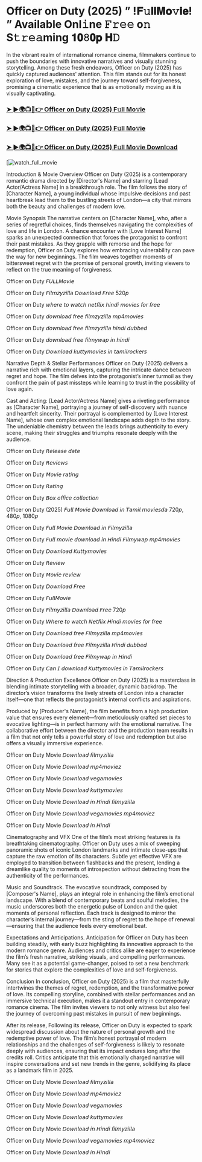 # Officer on Duty (2025) ” !𝐅𝚞𝐥𝐥𝐌𝐨𝚟𝐢𝐞! ” Available Onl𝚒ne 𝙵𝚛𝚎𝚎 o𝚗 S𝚝𝚛𝚎𝚊ming 𝟏𝟎𝟾𝟎𝐩 𝐇𝙳

In the vibrant realm of international romance cinema, filmmakers continue to push the boundaries with innovative narratives and visually stunning storytelling. Among these fresh endeavors, Officer on Duty (2025) has quickly captured audiences' attention. This film stands out for its honest exploration of love, mistakes, and the journey toward self-forgiveness, promising a cinematic experience that is as emotionally moving as it is visually captivating.

### [➤ ►🌍📺📱👉  Officer on Duty (2025) F𝚞ll Mo𝚟ie](https://t.co/m6TCaAZ9KA)

### [➤ ►🌍📺📱👉  Officer on Duty (2025) F𝚞ll Mo𝚟ie](https://t.co/m6TCaAZ9KA)

### [➤ ►🌍📺📱👉  Officer on Duty (2025) F𝚞ll Mo𝚟ie Downl𝚘ad](https://t.co/m6TCaAZ9KA)

[![watch_full_movie](https://media.themoviedb.org/t/p/w220_and_h330_face/zi9EgOWVYDVjvKAGRc8D9y1y11l.jpg)

Introduction & Movie Overview
Officer on Duty (2025) is a contemporary romantic drama directed by [Director's Name] and starring [Lead Actor/Actress Name] in a breakthrough role. The film follows the story of [Character Name], a young individual whose impulsive decisions and past heartbreak lead them to the bustling streets of London—a city that mirrors both the beauty and challenges of modern love.

Movie Synopsis
The narrative centers on [Character Name], who, after a series of regretful choices, finds themselves navigating the complexities of love and life in London. A chance encounter with [Love Interest Name] sparks an unexpected connection that forces the protagonist to confront their past mistakes. As they grapple with remorse and the hope for redemption, Officer on Duty explores how embracing vulnerability can pave the way for new beginnings. The film weaves together moments of bittersweet regret with the promise of personal growth, inviting viewers to reflect on the true meaning of forgiveness.

Officer on Duty 𝘍𝘜𝘓𝘓𝘔𝘰𝘷𝘪𝘦

Officer on Duty 𝘍𝘪𝘭𝘮𝘻𝘺𝘻𝘪𝘭𝘭𝘢 𝘋𝘰𝘸𝘯𝘭𝘰𝘢𝘥 𝘍𝘳𝘦𝘦 520𝘱

Officer on Duty 𝘸𝘩𝘦𝘳𝘦 𝘵𝘰 𝘸𝘢𝘵𝘤𝘩 𝘯𝘦𝘵𝘧𝘭𝘪𝘹 𝘩𝘪𝘯𝘥𝘪 𝘮𝘰𝘷𝘪𝘦𝘴 𝘧𝘰𝘳 𝘧𝘳𝘦𝘦

Officer on Duty 𝘥𝘰𝘸𝘯𝘭𝘰𝘢𝘥 𝘧𝘳𝘦𝘦 𝘧𝘪𝘭𝘮𝘻𝘺𝘻𝘪𝘭𝘭𝘢 𝘮𝘱4𝘮𝘰𝘷𝘪𝘦𝘴

Officer on Duty 𝘥𝘰𝘸𝘯𝘭𝘰𝘢𝘥 𝘧𝘳𝘦𝘦 𝘧𝘪𝘭𝘮𝘻𝘺𝘻𝘪𝘭𝘭𝘢 𝘩𝘪𝘯𝘥𝘪 𝘥𝘶𝘣𝘣𝘦𝘥

Officer on Duty 𝘥𝘰𝘸𝘯𝘭𝘰𝘢𝘥 𝘧𝘳𝘦𝘦 𝘧𝘪𝘭𝘮𝘺𝘸𝘢𝘱 𝘪𝘯 𝘩𝘪𝘯𝘥𝘪

Officer on Duty 𝘋𝘰𝘸𝘯𝘭𝘰𝘢𝘥 𝘬𝘶𝘵𝘵𝘺𝘮𝘰𝘷𝘪𝘦𝘴 𝘪𝘯 𝘵𝘢𝘮𝘪𝘭𝘳𝘰𝘤𝘬𝘦𝘳𝘴

Narrative Depth & Stellar Performances
Officer on Duty (2025) delivers a narrative rich with emotional layers, capturing the intricate dance between regret and hope. The film delves into the protagonist’s inner turmoil as they confront the pain of past missteps while learning to trust in the possibility of love again.

Cast and Acting:
[Lead Actor/Actress Name] gives a riveting performance as [Character Name], portraying a journey of self-discovery with nuance and heartfelt sincerity. Their portrayal is complemented by [Love Interest Name], whose own complex emotional landscape adds depth to the story. The undeniable chemistry between the leads brings authenticity to every scene, making their struggles and triumphs resonate deeply with the audience.

Officer on Duty 𝘙𝘦𝘭𝘦𝘢𝘴𝘦 𝘥𝘢𝘵𝘦

Officer on Duty 𝘙𝘦𝘷𝘪𝘦𝘸𝘴

Officer on Duty 𝘔𝘰𝘷𝘪𝘦 𝘳𝘢𝘵𝘪𝘯𝘨

Officer on Duty 𝘙𝘢𝘵𝘪𝘯𝘨

Officer on Duty 𝘉𝘰𝘹 𝘰𝘧𝘧𝘪𝘤𝘦 𝘤𝘰𝘭𝘭𝘦𝘤𝘵𝘪𝘰𝘯

Officer on Duty (2025) 𝘍𝘶𝘭𝘭 𝘔𝘰𝘷𝘪𝘦 𝘋𝘰𝘸𝘯𝘭𝘰𝘢𝘥 𝘪𝘯 𝘛𝘢𝘮𝘪𝘭 𝘮𝘰𝘷𝘪𝘦𝘴𝘥𝘢 720𝘱, 480𝘱, 1080𝘱

Officer on Duty 𝘍𝘶𝘭𝘭 𝘔𝘰𝘷𝘪𝘦 𝘋𝘰𝘸𝘯𝘭𝘰𝘢𝘥 𝘪𝘯 𝘍𝘪𝘭𝘮𝘺𝘻𝘪𝘭𝘭𝘢

Officer on Duty 𝘍𝘶𝘭𝘭 𝘮𝘰𝘷𝘪𝘦 𝘥𝘰𝘸𝘯𝘭𝘰𝘢𝘥 𝘪𝘯 𝘏𝘪𝘯𝘥𝘪 𝘍𝘪𝘭𝘮𝘺𝘸𝘢𝘱 𝘮𝘱4𝘮𝘰𝘷𝘪𝘦𝘴

Officer on Duty 𝘋𝘰𝘸𝘯𝘭𝘰𝘢𝘥 𝘒𝘶𝘵𝘵𝘺𝘮𝘰𝘷𝘪𝘦𝘴

Officer on Duty 𝘙𝘦𝘷𝘪𝘦𝘸

Officer on Duty 𝘔𝘰𝘷𝘪𝘦 𝘳𝘦𝘷𝘪𝘦𝘸

Officer on Duty 𝘋𝘰𝘸𝘯𝘭𝘰𝘢𝘥 𝘍𝘳𝘦𝘦

Officer on Duty 𝘍𝘶𝘭𝘭𝘔𝘰𝘷𝘪𝘦

Officer on Duty 𝘍𝘪𝘭𝘮𝘺𝘻𝘪𝘭𝘭𝘢 𝘋𝘰𝘸𝘯𝘭𝘰𝘢𝘥 𝘍𝘳𝘦𝘦 720𝘱

Officer on Duty 𝘞𝘩𝘦𝘳𝘦 𝘵𝘰 𝘸𝘢𝘵𝘤𝘩 𝘕𝘦𝘵𝘧𝘭𝘪𝘹 𝘏𝘪𝘯𝘥𝘪 𝘮𝘰𝘷𝘪𝘦𝘴 𝘧𝘰𝘳 𝘧𝘳𝘦𝘦

Officer on Duty 𝘋𝘰𝘸𝘯𝘭𝘰𝘢𝘥 𝘧𝘳𝘦𝘦 𝘍𝘪𝘭𝘮𝘺𝘻𝘪𝘭𝘭𝘢 𝘮𝘱4𝘮𝘰𝘷𝘪𝘦𝘴

Officer on Duty 𝘋𝘰𝘸𝘯𝘭𝘰𝘢𝘥 𝘧𝘳𝘦𝘦 𝘍𝘪𝘭𝘮𝘺𝘻𝘪𝘭𝘭𝘢 𝘏𝘪𝘯𝘥𝘪 𝘥𝘶𝘣𝘣𝘦𝘥

Officer on Duty 𝘋𝘰𝘸𝘯𝘭𝘰𝘢𝘥 𝘧𝘳𝘦𝘦 𝘍𝘪𝘭𝘮𝘺𝘸𝘢𝘱 𝘪𝘯 𝘏𝘪𝘯𝘥𝘪

Officer on Duty 𝘊𝘢𝘯 𝘐 𝘥𝘰𝘸𝘯𝘭𝘰𝘢𝘥 𝘒𝘶𝘵𝘵𝘺𝘮𝘰𝘷𝘪𝘦𝘴 𝘪𝘯 𝘛𝘢𝘮𝘪𝘭𝘳𝘰𝘤𝘬𝘦𝘳𝘴

Direction & Production Excellence
Officer on Duty (2025) is a masterclass in blending intimate storytelling with a broader, dynamic backdrop. The director’s vision transforms the lively streets of London into a character itself—one that reflects the protagonist’s internal conflicts and aspirations.

Produced by [Producer's Name], the film benefits from a high production value that ensures every element—from meticulously crafted set pieces to evocative lighting—is in perfect harmony with the emotional narrative. The collaborative effort between the director and the production team results in a film that not only tells a powerful story of love and redemption but also offers a visually immersive experience.

Officer on Duty Movie 𝘋𝘰𝘸𝘯𝘭𝘰𝘢𝘥 𝘧𝘪𝘭𝘮𝘺𝘻𝘪𝘭𝘭𝘢

Officer on Duty Movie 𝘋𝘰𝘸𝘯𝘭𝘰𝘢𝘥 𝘮𝘱4𝘮𝘰𝘷𝘪𝘦𝘻

Officer on Duty Movie 𝘋𝘰𝘸𝘯𝘭𝘰𝘢𝘥 𝘷𝘦𝘨𝘢𝘮𝘰𝘷𝘪𝘦𝘴

Officer on Duty Movie 𝘋𝘰𝘸𝘯𝘭𝘰𝘢𝘥 𝘬𝘶𝘵𝘵𝘺𝘮𝘰𝘷𝘪𝘦𝘴

Officer on Duty Movie 𝘋𝘰𝘸𝘯𝘭𝘰𝘢𝘥 𝘪𝘯 𝘏𝘪𝘯𝘥𝘪 𝘧𝘪𝘭𝘮𝘺𝘻𝘪𝘭𝘭𝘢

Officer on Duty Movie 𝘋𝘰𝘸𝘯𝘭𝘰𝘢𝘥 𝘷𝘦𝘨𝘢𝘮𝘰𝘷𝘪𝘦𝘴 𝘮𝘱4𝘮𝘰𝘷𝘪𝘦𝘻

Officer on Duty Movie 𝘋𝘰𝘸𝘯𝘭𝘰𝘢𝘥 𝘪𝘯 𝘏𝘪𝘯𝘥𝘪

Cinematography and VFX
One of the film’s most striking features is its breathtaking cinematography. Officer on Duty uses a mix of sweeping panoramic shots of iconic London landmarks and intimate close-ups that capture the raw emotion of its characters. Subtle yet effective VFX are employed to transition between flashbacks and the present, lending a dreamlike quality to moments of introspection without detracting from the authenticity of the performances.

Music and Soundtrack.
The evocative soundtrack, composed by [Composer's Name], plays an integral role in enhancing the film’s emotional landscape. With a blend of contemporary beats and soulful melodies, the music underscores both the energetic pulse of London and the quiet moments of personal reflection. Each track is designed to mirror the character’s internal journey—from the sting of regret to the hope of renewal—ensuring that the audience feels every emotional beat.

Expectations and Anticipations.
Anticipation for Officer on Duty has been building steadily, with early buzz highlighting its innovative approach to the modern romance genre. Audiences and critics alike are eager to experience the film’s fresh narrative, striking visuals, and compelling performances. Many see it as a potential game-changer, poised to set a new benchmark for stories that explore the complexities of love and self-forgiveness.

Conclusion
In conclusion, Officer on Duty (2025) is a film that masterfully intertwines the themes of regret, redemption, and the transformative power of love. Its compelling storyline, combined with stellar performances and an immersive technical execution, makes it a standout entry in contemporary romance cinema. The film invites viewers to not only witness but also feel the journey of overcoming past mistakes in pursuit of new beginnings.

After its release, Following its release, Officer on Duty is expected to spark widespread discussion about the nature of personal growth and the redemptive power of love. The film’s honest portrayal of modern relationships and the challenges of self-forgiveness is likely to resonate deeply with audiences, ensuring that its impact endures long after the credits roll. Critics anticipate that this emotionally charged narrative will inspire conversations and set new trends in the genre, solidifying its place as a landmark film in 2025.

Officer on Duty Movie 𝘋𝘰𝘸𝘯𝘭𝘰𝘢𝘥 𝘧𝘪𝘭𝘮𝘺𝘻𝘪𝘭𝘭𝘢

Officer on Duty Movie 𝘋𝘰𝘸𝘯𝘭𝘰𝘢𝘥 𝘮𝘱4𝘮𝘰𝘷𝘪𝘦𝘻

Officer on Duty Movie 𝘋𝘰𝘸𝘯𝘭𝘰𝘢𝘥 𝘷𝘦𝘨𝘢𝘮𝘰𝘷𝘪𝘦𝘴

Officer on Duty Movie 𝘋𝘰𝘸𝘯𝘭𝘰𝘢𝘥 𝘬𝘶𝘵𝘵𝘺𝘮𝘰𝘷𝘪𝘦𝘴

Officer on Duty Movie 𝘋𝘰𝘸𝘯𝘭𝘰𝘢𝘥 𝘪𝘯 𝘏𝘪𝘯𝘥𝘪 𝘧𝘪𝘭𝘮𝘺𝘻𝘪𝘭𝘭𝘢

Officer on Duty Movie 𝘋𝘰𝘸𝘯𝘭𝘰𝘢𝘥 𝘷𝘦𝘨𝘢𝘮𝘰𝘷𝘪𝘦𝘴 𝘮𝘱4𝘮𝘰𝘷𝘪𝘦𝘻

Officer on Duty Movie 𝘋𝘰𝘸𝘯𝘭𝘰𝘢𝘥 𝘪𝘯 𝘏𝘪𝘯𝘥𝘪
